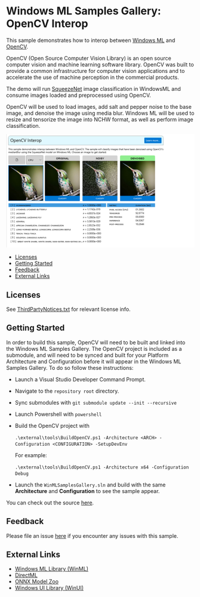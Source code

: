 ﻿# Windows ML Samples Gallery: OpenCV Interop
This sample demonstrates how to interop between [Windows ML](https://docs.microsoft.com/en-us/windows/ai/windows-ml/) and [OpenCV](https://github.com/opencv/opencv).

OpenCV (Open Source Computer Vision Library) is an open source computer vision and machine learning software library. OpenCV was built to provide a common infrastructure for computer vision applications and to accelerate the use of machine perception in the commercial products. 

The demo will run [SqueezeNet](https://github.com/onnx/models/tree/master/vision/classification/squeezenet) image classification in WindowsML and consume images loaded and preprocessed using OpenCV.

OpenCV will be used to load images, add salt and pepper noise to the base image, and denoise the image using media blur.
Windows ML will be used to resize and tensorize the image into NCHW format, as well as perform image classification.


<img src="docs/screenshot.png" width="650"/>

- [Licenses](#licenses)
- [Getting Started](#getting-started)
- [Feedback]($feedback)
- [External Links](#links)


## Licenses
See [ThirdPartyNotices.txt](../../../../../ThirdPartyNotices.txt) for relevant license info.

## Getting Started
In order to build this sample, OpenCV will need to be built and linked into the Windows ML Samples Gallery. The OpenCV project is included as a submodule, and will need to be synced and built for your Platform Architecture and Configuration before it will appear in the Windows ML Samples Gallery. To do so follow these instructions:
- Launch a Visual Studio Developer Command Prompt.
- Navigate to the `repository root` directory.
- Sync submodules with `git submodule update --init --recursive`
- Launch Powershell with `powershell`
- Build the OpenCV project with

  `.\external\tools\BuildOpenCV.ps1 -Architecture <ARCH> -Configuration <CONFIGURATION> -SetupDevEnv`

  For example:

  `.\external\tools\BuildOpenCV.ps1 -Architecture x64 -Configuration Debug`
- Launch the `WinMLSamplesGallery.sln` and build with the same **Architecture** and **Configuration** to see the sample appear.


You can check out the source [here](https://github.com/microsoft/Windows-Machine-Learning/blob/6840e7bd312b09ecd9f51127758f5168e4f844b9/Samples/WinMLSamplesGallery/WinMLSamplesGalleryNative/OpenCVImage.cpp#L19).

## Feedback
Please file an issue [here](https://github.com/microsoft/Windows-Machine-Learning/issues/new) if you encounter any issues with this sample.

## External Links

- [Windows ML Library (WinML)](https://docs.microsoft.com/en-us/windows/ai/windows-ml/)
- [DirectML](https://github.com/microsoft/directml)
- [ONNX Model Zoo](https://github.com/onnx/models)
- [Windows UI Library (WinUI)](https://docs.microsoft.com/en-us/windows/apps/winui/) 
